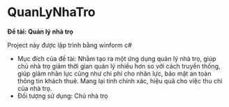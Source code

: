 # QuanLyNhaTro
**Đề tài: Quản lý nhà trọ**

Project này được lập trình bằng winform c# 

- Mục đích của đề tài:
Nhằm tạo ra một ứng dụng quản lý nhà trọ, giúp chủ nhà trọ giảm thời gian quản lý nhiều hơn so với cách truyền thống, giúp giảm nhân lực cũng như chi phí cho nhân lực, bảo mật an toàn thông tin khách thuê. Mang lại tính chính xác, hiệu quả cho việc thu chi của nhà trọ.
- Đối tượng sử dụng: Chủ nhà trọ
